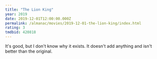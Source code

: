 ```yaml
---
title: "The Lion King"
year: 2019
date: 2019-12-01T12:00:00.000Z
permalink: /almanac/movies/2019-12-01-the-lion-king/index.html
rating: 3
tmdbid: 420818
---
```


It's good, but I don't know why it exists. It doesn't add anything and isn't better than the original.